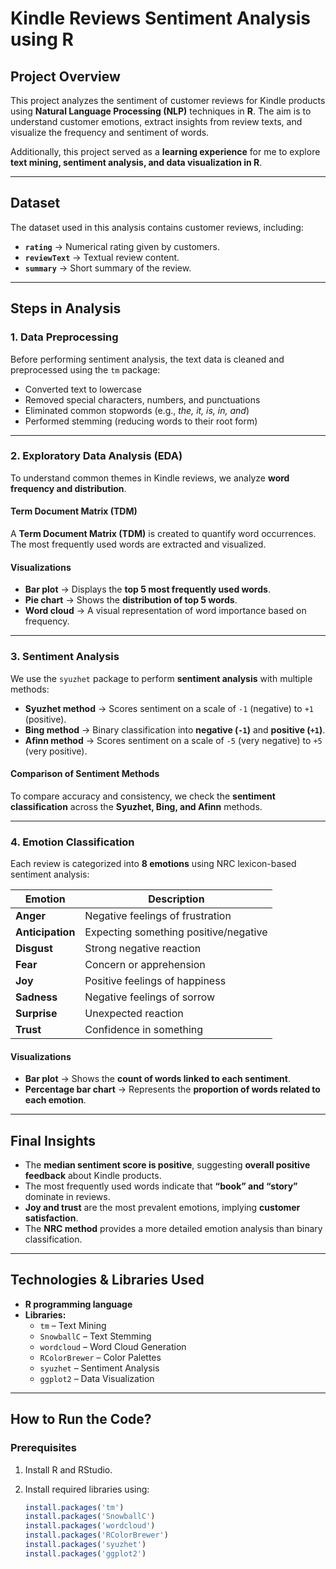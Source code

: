 # Kindle Reviews Sentiment Analysis using R

## Project Overview
This project analyzes the sentiment of customer reviews for Kindle products using **Natural Language Processing (NLP)** techniques in **R**. The aim is to understand customer emotions, extract insights from review texts, and visualize the frequency and sentiment of words.

Additionally, this project served as a **learning experience** for me to explore **text mining, sentiment analysis, and data visualization in R**.

---

## Dataset
The dataset used in this analysis contains customer reviews, including:
- **`rating`** → Numerical rating given by customers.
- **`reviewText`** → Textual review content.
- **`summary`** → Short summary of the review.

---

## Steps in Analysis

### 1. Data Preprocessing
Before performing sentiment analysis, the text data is cleaned and preprocessed using the `tm` package:
- Converted text to lowercase
- Removed special characters, numbers, and punctuations
- Eliminated common stopwords (e.g., *the, it, is, in, and*)
- Performed stemming (reducing words to their root form)

---

### 2. Exploratory Data Analysis (EDA)
To understand common themes in Kindle reviews, we analyze **word frequency and distribution**.

#### Term Document Matrix (TDM)
A **Term Document Matrix (TDM)** is created to quantify word occurrences. The most frequently used words are extracted and visualized.

#### Visualizations
- **Bar plot** → Displays the **top 5 most frequently used words**.
- **Pie chart** → Shows the **distribution of top 5 words**.
- **Word cloud** → A visual representation of word importance based on frequency.

---

### 3. Sentiment Analysis
We use the `syuzhet` package to perform **sentiment analysis** with multiple methods:

- **Syuzhet method** → Scores sentiment on a scale of `-1` (negative) to `+1` (positive).
- **Bing method** → Binary classification into **negative (`-1`)** and **positive (`+1`)**.
- **Afinn method** → Scores sentiment on a scale of `-5` (very negative) to `+5` (very positive).

#### Comparison of Sentiment Methods
To compare accuracy and consistency, we check the **sentiment classification** across the **Syuzhet, Bing, and Afinn** methods.

---

### 4. Emotion Classification
Each review is categorized into **8 emotions** using NRC lexicon-based sentiment analysis:

| Emotion       | Description                           |
|--------------|--------------------------------------|
| **Anger**    | Negative feelings of frustration    |
| **Anticipation** | Expecting something positive/negative |
| **Disgust**  | Strong negative reaction            |
| **Fear**     | Concern or apprehension             |
| **Joy**      | Positive feelings of happiness      |
| **Sadness**  | Negative feelings of sorrow         |
| **Surprise** | Unexpected reaction                 |
| **Trust**    | Confidence in something             |

#### Visualizations
- **Bar plot** → Shows the **count of words linked to each sentiment**.
- **Percentage bar chart** → Represents the **proportion of words related to each emotion**.

---

## Final Insights
- The **median sentiment score is positive**, suggesting **overall positive feedback** about Kindle products.
- The most frequently used words indicate that **“book” and “story”** dominate in reviews.
- **Joy and trust** are the most prevalent emotions, implying **customer satisfaction**.
- The **NRC method** provides a more detailed emotion analysis than binary classification.

---

## Technologies & Libraries Used
- **R programming language**
- **Libraries:**
  - `tm` – Text Mining  
  - `SnowballC` – Text Stemming  
  - `wordcloud` – Word Cloud Generation  
  - `RColorBrewer` – Color Palettes  
  - `syuzhet` – Sentiment Analysis  
  - `ggplot2` – Data Visualization  

---

## How to Run the Code?
### Prerequisites
1. Install R and RStudio.
2. Install required libraries using:

   ```r
   install.packages('tm')
   install.packages('SnowballC')
   install.packages('wordcloud')
   install.packages('RColorBrewer')
   install.packages('syuzhet')
   install.packages('ggplot2')
